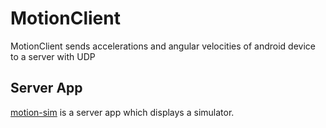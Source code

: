 # MotionClient
MotionClient sends accelerations and angular velocities of android device to a server with UDP

## Server App
[motion-sim](https://github.com/shoarai/motion-sim) is a server app which displays a simulator.
